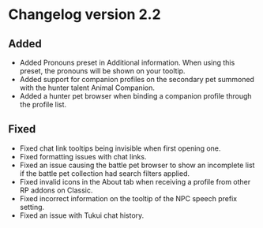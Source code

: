 # Changelog version 2.2

## Added

- Added Pronouns preset in Additional information. When using this preset, the pronouns will be shown on your tooltip.
- Added support for companion profiles on the secondary pet summoned with the hunter talent Animal Companion.
- Added a hunter pet browser when binding a companion profile through the profile list.

## Fixed

- Fixed chat link tooltips being invisible when first opening one.
- Fixed formatting issues with chat links.
- Fixed an issue causing the battle pet browser to show an incomplete list if the battle pet collection had search filters applied.
- Fixed invalid icons in the About tab when receiving a profile from other RP addons on Classic.
- Fixed incorrect information on the tooltip of the NPC speech prefix setting.
- Fixed an issue with Tukui chat history.
